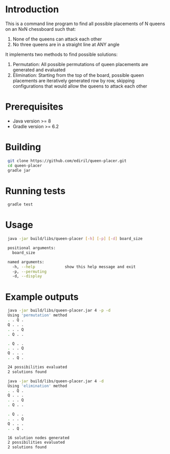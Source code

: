 # Introduction
This is a command line program to find all possible placements of 
N queens on an NxN chessboard such that:

1. None of the queens can attack each other
2. No three queens are in a straight line at ANY angle

It implements two methods to find possible solutions:
1. Permutation: All possible permutations of queen placements are generated and evaluated
2. Elimination: Starting from the top of the board, possible queen placements are iteratively 
generated row by row, skipping configurations that would allow the queens to attack each other    

# Prerequisites
* Java version >= 8
* Gradle version >= 6.2

# Building
~~~ sh
 git clone https://github.com/ediril/queen-placer.git
 cd queen-placer
 gradle jar
~~~

# Running tests
~~~ sh
 gradle test
~~~

# Usage
~~~ sh
 java -jar build/libs/queen-placer [-h] [-p] [-d] board_size

 positional arguments:
   board_size

 named arguments:
   -h, --help             show this help message and exit
   -p, --permuting
   -d, --display
~~~

# Example outputs
~~~ sh
 java -jar build/libs/queen-placer.jar 4 -p -d
 Using 'permutation' method
 . . Q .
 Q . . .
 . . . Q
 . Q . .

 . Q . .
 . . . Q
 Q . . .
 . . Q .

 24 possibilities evaluated
 2 solutions found
~~~

~~~ sh
 java -jar build/libs/queen-placer.jar 4 -d
 Using 'elimination' method
 . . Q .
 Q . . .
 . . . Q
 . Q . .

 . Q . .
 . . . Q
 Q . . .
 . . Q .

 16 solution nodes generated
 2 possibilities evaluated
 2 solutions found
~~~